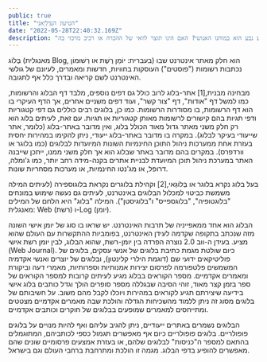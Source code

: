 ```yaml
---
public: true
title: "הטיעון הגֵּדֶלְיָאנִי"
date: "2022-05-28T22:40:32.169Z"
description: "קיימת סתירה בסיסית בין האינטואיציה שלנו לקיומו של סדר אוניברסלי לבין תחושתינו העמוקה על-פיה אנחנו חופשיים. אם חופש הבחירה הינו רק אשלייה, מדוע נבע הוא במוחנו האנושי? האם הינו תוצר לוואי של ההכרה או רכיב מרכזי בה?"
---
```


בְּלוֹג (מאנגלית Blog, בעברית: יוֹמַן רֶשֶׁת או רְשׁוּמוֹן) הוא חלק מאתר אינטרנט שבו נכתבות רשומות ("פוסטים") העוסקות בחוויות, חדשות ומאמרים, לעיונם של גולשי האינטרנט לשם קריאה ובדרך כלל אף לתגובה.

מבחינה מבנית,[1] אתר-בלוג לרוב כולל גם דפים נוספים, מלבד דף הבלוג והרשומות, כמו למשל דף "אודות", דף "צור קשר", ועוד דפים משניים אחרים, אך הדף העיקרי בו הוא דף הרשומות, בו מסודרות הרשומות. כמו כן, בלוגים רבים כוללים גם דפי קטגוריות ודפי תגיות בהם קישורים לרשומות מאותן קטגוריות או תגיות. עם זאת, לעיתים בלוג הוא רק חלק משני מאתר גדול מאוד הכולל בלוג, ואין מדובר באתר-בלוג (כלומר, אתר שייעודי בעיקר לבלוג). במקרה בו מדובר באתר-בלוג ייעודי, ניתן להקימו במהירות יחסית בעזרת אחת ממערכות ניהול התוכן החינמיות השונות המיועדות לבלוגים (כמו בלוגר או וורדפרס). במקרים בהם מדובר באתר שבלוג הוא אך חלק משני ממנו, ייתכן שייבנה האתר במערכת ניהול תוכן המיועדת לבניית אתרים בקנה-מידה רחב יותר, כמו ג'ומלה, דרופל, או מג'נטו החינמיות, או מערכות מסחריות שונות.

בעל בלוג נקרא בלוגר או בְּלוֹגַאי,[2] וקהילת בלוגרים נקראת בלוגוספירה (לעיתים המילה משמשת כביטוי למכלול הבלוגים באינטרנט, לעיתים גם נעשה שימוש במונחים "בלוגטופיה", "בלוגספייס" ו"בלוגיסטן"). המילה "בלוג" היא הלחם של המילים מאנגלית: Web (רשת) ו-Log (יומן).

הבלוג הוא אחד ממאפייניה של תרבות האינטרנט. יש שראו בו סוג של יומן אישי השונה מזה שנכתב בתקופה שקדמה לעידן האינטרנט, בפומביות ההתקשרות עם העולם שהוא מציע. בעידן ה-ווב 2.0 נוצרה הפרדה בין יומן-רשת, שהוא הבלוג, לבין יומן רשת אישי (Web Journal). כיום שולטת מגמת כתיבת בלוגים של אנשי עסקים, בלוגים של פוליטיקאים ידועי שם (דוגמת הילרי קלינטון), ובלוגים של יוצרים ואנשי אקדמיה המשמשים פלטפורמה לפרסום יצירות אמנותיות וספרותיות, מאמרי דעה וביקורת ומאמרים אקדמיים. מספר הקוראים בבלוג מגיע לעיתים קרובות למספר הקוראים של ספר בזמן קצר מאוד, זוהי הסיבה שבגללה מספר סופרים הולך וגדל כותבים בלוג אישי בידיעה שיצירתם תגיע לקוראים במהירות ויוכלו לקבל מהם משוב. על חשיבותם של בלוגים מסוג זה ניתן ללמוד מהשכיחות הגדלה והולכת שבה מאמרים אקדמיים מצטטים ומתייחסים למאמרים שמופעים בבלוגים של חוקרים וכותבים אקדמיים.

הבלוגים נשמרים באתרים ייעודיים, ניתן להגיב עליהם ואף להיות מנויים על בלוגים פופולריים. בלוגים פופולריים כיום אף מאפשרים תגמול כספי לכותביהם, המתוגמלים בהתאם למספר ה"כניסות" לבלוגים שלהם, או בעזרת אמצעים פרסומיים שונים שהם מאפשרים להופיע בדפי הבלוג. מגמה זו הולכת ומתרחבת ברחבי העולם וגם בישראל.